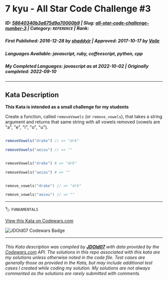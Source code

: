 # 7 kyu - All Star Code Challenge #3

##### **ID**: [58640340b3a675d9a70000b9](https://www.codewars.com/kata/58640340b3a675d9a70000b9) | **Slug**: [all-star-code-challenge-number-3](https://www.codewars.com/kata/58640340b3a675d9a70000b9) | **Category**: `REFERENCE` | **Rank**: <span style="color:white">7 kyu</span>

##### **First Published**: 2016-12-28 ***by*** [shaddyjr](https://www.codewars.com/users/shaddyjr) | **Approved**: 2017-10-17 ***by*** [Voile](https://www.codewars.com/users/Voile)

##### **Languages Available**: javascript, ruby, coffeescript, python, cpp

##### **My Completed Languages**: javascript ***as at*** 2022-10-02 | **Originally completed**: 2022-09-10

---

## Kata Description


**This Kata is intended as a small challenge for my students**



Create a function, called ``removeVowels`` (or ``remove_vowels``), that takes a string argument and returns that same string with all vowels removed (vowels are "a", "e", "i", "o", "u").



```javascript

removeVowels("drake") // => "drk"

removeVowels("aeiou") // => ""

```



```ruby

removeVowels("drake") # => "drk"

removeVowels("aeiou") # => ""

```



```cpp

remove_vowels("drake") // => "drk"

remove_vowels("aeiou") // => ""

```



---


🏷 `FUNDAMENTALS`


[View this Kata on Codewars.com](https://www.codewars.com/kata/58640340b3a675d9a70000b9)

![](https://www.codewars.com/users/jdold07/badges/large "JDOld07 Codewars Badge")

---

###### *This Kata description was compiled by [**JDOld07**](https://tpstech.dev) with data provided by the [Codewars.com](https://www.codewars.com) API.  The solutions in this repo associated with this kata are my solutions unless otherwise noted in the code file.  Test cases are generally those as provided in the Kata, but may include additional test cases I created while coding my solution.  My solutions are not always commented as the solutions are rarely submitted with comments.*
